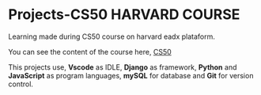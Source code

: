 # Projects-CS50 HARVARD COURSE

Learning made during CS50 course on harvard eadx plataform.

You can see the content of the course here, [CS50](https://learning.edx.org/course/course-v1:HarvardX+CS50W+Web/home)

This projects use, **Vscode** as IDLE, **Django** as framework, **Python** and **JavaScript** as program languages, **mySQL** for database and **Git** for version control.


